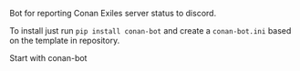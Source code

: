 Bot for reporting Conan Exiles server status to discord.

To install just run ```pip install conan-bot``` and create a ```conan-bot.ini``` based on the template in repository.

Start with conan-bot